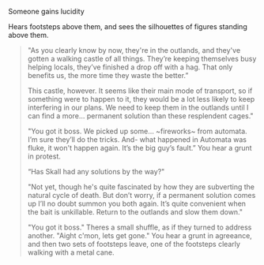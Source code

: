 Someone gains lucidity

Hears footsteps above them, and sees the silhouettes of figures standing above them.

> "As you clearly know by now, they're in the outlands, and they've gotten a walking castle of all things. They’re keeping themselves busy helping locals, they’ve finished a drop off with a hag. That only benefits us, the more time they waste the better.”
> 
> This castle, however. It seems like their main mode of transport, so if something were to happen to it, they would be a lot less likely to keep interfering in our plans. We need to keep them in the outlands until I can find a more... permanent solution than these resplendent cages."
> 
> "You got it boss. We picked up some… ~fireworks~ from automata. I’m sure they’ll do the tricks. And- what happened in Automata was fluke, it won't happen again. It’s the big guy’s fault.” You hear a grunt in protest.
> 
> “Has Skall had any solutions by the way?"
> 
> "Not yet, though he's quite fascinated by how they are subverting the natural cycle of death. But don’t worry, if a permanent solution comes up I’ll no doubt summon you both again. It’s quite convenient when the bait is unkillable. Return to the outlands and slow them down."
> 
> "You got it boss." Theres a small shuffle, as if they turned to address another. "Aight c'mon, lets get gone." You hear a grunt in agreeance, and then two sets of footsteps leave, one of the footsteps clearly walking with a metal cane.